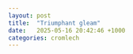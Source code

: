 ```yaml
---
layout: post
title:  "Triumphant gleam"
date:   2025-05-16 20:42:46 +1000
categories: cromlech 
---
```


